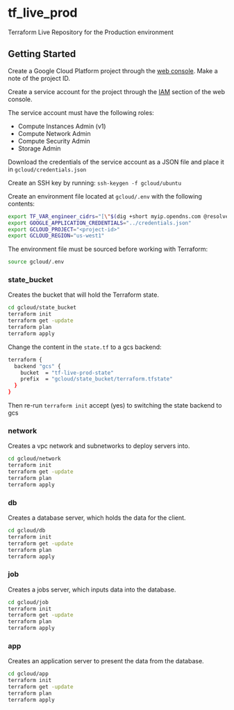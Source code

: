 # tf_live_prod

Terraform Live Repository for the Production environment

## Getting Started

Create a Google Cloud Platform project through the
[web console][gcp-web-console]. Make a note of the project ID.

Create a service account for the project through the [IAM][gcp-iam]
section of the web console.

The service account must have the following roles:

* Compute Instances Admin (v1)
* Compute Network Admin
* Compute Security Admin
* Storage Admin

Download the credentials of the service account as a JSON file and
place it in `gcloud/credentials.json`

Create an SSH key by running: `ssh-keygen -f gcloud/ubuntu`

Create an environment file located at `gcloud/.env` with the following
contents:

```sh
export TF_VAR_engineer_cidrs="[\"$(dig +short myip.opendns.com @resolver1.opendns.com)/32\"]"
export GOOGLE_APPLICATION_CREDENTIALS="../credentials.json"
export GCLOUD_PROJECT="<project-id>"
export GCLOUD_REGION="us-west1"
```

The environment file must be sourced before working with Terraform:

```sh
source gcloud/.env
```

### state_bucket

Creates the bucket that will hold the Terraform state.

```sh
cd gcloud/state_bucket
terraform init
terraform get -update
terraform plan
terraform apply
```

Change the content in the `state.tf` to a gcs backend:

```sh
terraform {
  backend "gcs" {
    bucket  = "tf-live-prod-state"
    prefix  = "gcloud/state_bucket/terraform.tfstate"
  }
}
```

Then re-run `terraform init` accept (yes) to switching the state backend to gcs

### network

Creates a vpc network and subnetworks to deploy servers into.

```sh
cd gcloud/network
terraform init
terraform get -update
terraform plan
terraform apply
```

### db

Creates a database server, which holds the data for the client.

```sh
cd gcloud/db
terraform init
terraform get -update
terraform plan
terraform apply
```

### job

Creates a jobs server, which inputs data into the database.

```sh
cd gcloud/job
terraform init
terraform get -update
terraform plan
terraform apply
```

### app

Creates an application server to present the data from the database.

```sh
cd gcloud/app
terraform init
terraform get -update
terraform plan
terraform apply
```

[gcp-iam]: https://console.cloud.google.com/iam-admin/iam
[gcp-web-console]: https://console.cloud.google.com/